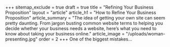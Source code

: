 +++
sitemap_exclude = true
draft = true
title = "Refining Your Business Proposition"
layout = "article"
article_h1 = "How to Refine Your Business Proposition"
article_summary = "The idea of getting your own site can seem pretty daunting. From jargon busting common website terms to helping you decide whether your business needs a website, here’s what you need to know about taking your business online."
article_image = "/uploads/woman-presenting.jpg"
order = 2
+++
One of the biggest mistakes...